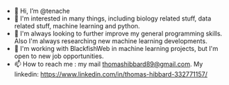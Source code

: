 - 👋 Hi, I’m @tenache
- 👀 I'm interested in many things, including biology related stuff, data related stuff, machine learning and python. 
- 🌱 I'm always looking to further improve my general programming skills. Also I'm always researching new machine learning developments.  
- 💞️ I'm working with BlackfishWeb in machine learning projects, but I'm open to new job opportunities. 
- 📫 How to reach me : my mail thomashibbard89@gmail.com. My linkedin: https://www.linkedin.com/in/thomas-hibbard-332771157/

<!---
tenache/tenache is a ✨ special ✨ repository because its `README.md` (this file) appears on your GitHub profile.
You can click the Preview link to take a look at your changes.
--->
